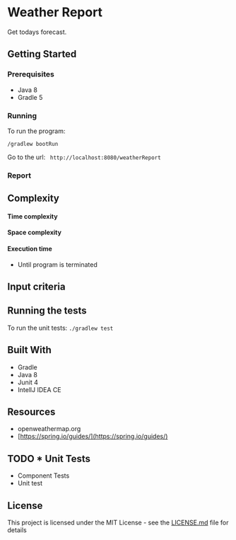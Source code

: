 

# Weather Report
Get todays forecast.

## Getting Started
 ### Prerequisites
 * Java 8
 * Gradle 5

### Running
 To run the program:

``` /gradlew bootRun ```

Go to the url:
```  http://localhost:8080/weatherReport ```

### Report


 ## Complexity
#### Time complexity

#### Space complexity

 #### Execution time
  * Until program is terminated




## Input criteria

## Running the tests

 To run the unit tests:
``` ./gradlew test ```

 ## Built With
* Gradle
* Java 8
* Junit 4
* IntellJ IDEA CE

## Resources
 *   openweathermap.org
 * [https://spring.io/guides/](https://spring.io/guides/)

## TODO * Unit Tests
* Component Tests
* Unit test


## License
 This project is licensed under the MIT License - see the [LICENSE.md](LICENSE.md) file for details
